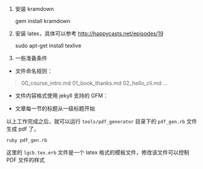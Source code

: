 1. 安装 kramdown


    gem install kramdown
    
    
2. 安装 latex，具体可以参考 http://happycasts.net/episodes/19


    sudo apt-get install texlive


3. 一些准备条件


* 文件命名规则：


>00_course_intro.md
01_book_thanks.md
02_hello_cli.md
...

* 文件内容格式使用 jekyll 支持的 GFM：

* 文章每一节的标题从一级标题开始


以上工作完成之后，就可以运行 `tools/pdf_generator` 目录下的 `pdf_gen.rb` 文件生成 pdf 了，

```
ruby pdf_gen.rb
```
这里的 `lgcb.tex.erb` 文件是一个 latex 格式的模板文件，修改该文件可以控制 PDF 文件的样式

